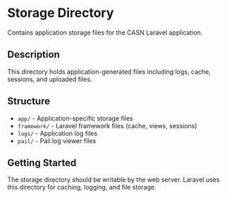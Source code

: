 # Storage Directory

Contains application storage files for the CASN Laravel application.

## Description

This directory holds application-generated files including logs, cache, sessions, and uploaded files.

## Structure

- `app/` - Application-specific storage files
- `framework/` - Laravel framework files (cache, views, sessions)
- `logs/` - Application log files
- `pail/` - Pail log viewer files

## Getting Started

The storage directory should be writable by the web server. Laravel uses this directory for caching, logging, and file storage.
